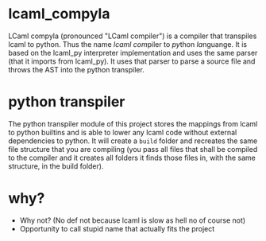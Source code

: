 # lcaml_compyla
LCaml compyla (pronounced "LCaml compiler") is a compiler that transpiles lcaml to python. Thus the name *lcaml* *com*piler to *py*thon *la*nguange. It is based on the lcaml_py interpreter implementation and uses the same parser (that it imports from lcaml_py). It uses that parser to parse a source file and throws the AST into the python transpiler.

# python transpiler
The python transpiler module of this project stores the mappings from lcaml to python builtins and is able to lower any lcaml code without external dependencies to python. It will create a `build` folder and recreates the same file structure that you are compiling (you pass all files that shall be compiled to the compiler and it creates all folders it finds those files in, with the same structure, in the build folder).

# why?
+ Why not? (No def not because lcaml is slow as hell no of course not)
+ Opportunity to call stupid name that actually fits the project
